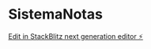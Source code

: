 # SistemaNotas

[Edit in StackBlitz next generation editor ⚡️](https://stackblitz.com/~/github.com/MarTryxz/SistemaNotas)
